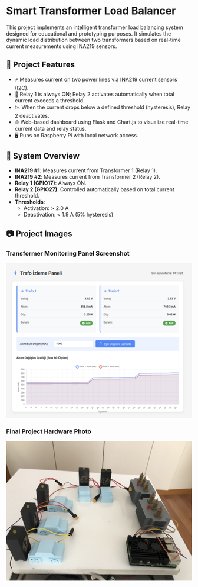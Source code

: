 # Smart Transformer Load Balancer

This project implements an intelligent transformer load balancing system designed for educational and prototyping purposes. It simulates the dynamic load distribution between two transformers based on real-time current measurements using INA219 sensors.

## 🔧 Project Features

- ⚡ Measures current on two power lines via INA219 current sensors (I2C).
- 🔁 Relay 1 is always ON; Relay 2 activates automatically when total current exceeds a threshold.
- 📉 When the current drops below a defined threshold (hysteresis), Relay 2 deactivates.
- 🌐 Web-based dashboard using Flask and Chart.js to visualize real-time current data and relay status.
- 🖥️ Runs on Raspberry Pi with local network access.

## 📌 System Overview

- **INA219 #1**: Measures current from Transformer 1 (Relay 1).
- **INA219 #2**: Measures current from Transformer 2 (Relay 2).
- **Relay 1 (GPIO17)**: Always ON.
- **Relay 2 (GPIO27)**: Controlled automatically based on total current threshold.
- **Thresholds**: 
  - Activation: > 2.0 A
  - Deactivation: < 1.9 A (5% hysteresis)



## 📷 Project Images


### Transformer Monitoring Panel Screenshot
![Transformer Monitoring Panel](Ekran%20görüntüsü%202025-07-19%20141331.png)

### Final Project Hardware Photo
![Final Project Hardware](IMG_8649.JPEG)

